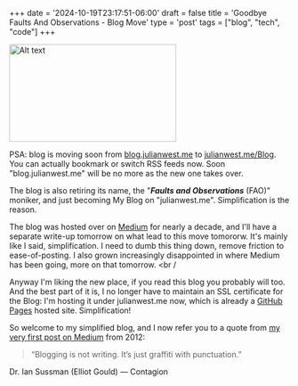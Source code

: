+++
date = '2024-10-19T23:17:51-06:00'
draft = false
title = 'Goodbye Faults And Observations - Blog Move'
type = 'post'
tags = ["blog", "tech", "code"]
+++

<img src="https://julianwest.me/Blog/posts/images/pivot-happy-moving.jpg.webp" alt="Alt text" width="300" height="175"><br />

PSA: blog is moving soon from <a href="blog.julianwest.me">blog.julianwest.me</a> to <a href="https://julianwest.me/Blog">julianwest.me/Blog</a>.  You can actually bookmark or switch RSS feeds now.  Soon "blog.julianwest.me" will be no more as the new one takes over.<br />

The blog is also retiring its name, the "<b><i>Faults and Observations</i></b> (FAO)" moniker, and just becoming My Blog on "julianwest.me".   Simplification is the reason.  <br /> 

The blog was hosted over on <a href="https://medium.com">Medium</a> for nearly a decade, and I'll have a separate write-up tomorrow on what lead to this move tomororw. It's mainly like I said, simplification.  I need to dumb this thing down, remove friction to ease-of-posting.  I also grown increasingly disappointed in where Medium has been going, more on that tomorrow. <br /

Anyway I'm liking the new place, if you read this blog you probably will too.  And the best part of it is, I no longer have to maintain an SSL certificate for the Blog:  I'm hosting it under julianwest.me now, which is already a <a href="https://pages.github.com">GitHub Pages</a> hosted site. Simplification! <br />

So welcome to my simplified blog, and I now refer you to a quote from <a href="http://julianwest.me/Blog/hello-world/">my very first post on Medium</a> from 2012:

>“Blogging is not writing. It’s just graffiti with punctuation.”<br />

Dr. Ian Sussman (Elliot Gould) — Contagion<br /> <br />
